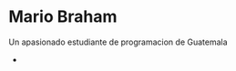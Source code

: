 # Mario Braham

Un apasionado estudiante de programacion de Guatemala

-
<!---
MaritoAllen/MaritoAllen is a ✨ special ✨ repository because its `README.md` (this file) appears on your GitHub profile.
You can click the Preview link to take a look at your changes.
--->
